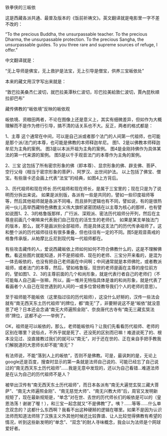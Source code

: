 铁拳侠的三皈依

这是西藏各派共通、最普及版本的《饭前祈祷文》。英文翻译就是电影里一字不差不改的：

“To the precious Buddha, the unsurpassable teacher. To the precious Dharma, the unsurpassable protection. To the precious Sangha, the unsurpassable guides. To you three rare and supreme sources of refuge, I offer.”

中文翻译就是：

“无上导师是佛宝，无上救护是法宝，无上引导是僧宝，供养三宝皈依处”

本来的藏文用汉字写出来就是：

“敦巴拉美桑杰仁波切，就巴拉美潭秋仁波切，珍巴拉美給敦仁波切，賈內昆秋順拉卻巴布”


藏传佛教的“皈依境”反映的皈依观

皈依境、资粮田两者，不论在图像上还是意义上，其实有细微差异，但如作为大概理解而不是作为修行引导，搞不清的话关系也不大。反正，两者的格式都是：

1、主尊
这个通常在中间，可以是自己派或者那个法门的人间第一代祖师，也可能是那个派/法门的本尊，也可能是佛教的本师释迦牟尼。
图1、2是以佛教本师释迦牟尼为主角的案例。
图3是以本派开祖为主角的案例。
图4是金刚持佛作为具体某法的第一代来源的案例。
图5是以千手观音法门的本尊作为主角的案例。

2、三宝
这包括了所有密宗形象的佛（即本尊）、显宗形象的佛、辟支佛、菩萨、空行父母（相当于密宗形象的菩萨）、阿罗汉、出世间护法。
以上包括了佛宝、僧宝。有些唐卡还会画上代表“法宝”的经典，如图4上方背后。

3、历代祖师和现在师长
历代祖师和现在师长，是属于三宝里的；现在只是为了说明而分拆出来说。
如果是派别版，各派有一些是共同的，譬如一些印度祖师等等，然后其他祖师就是各派不同咯，而且排列逻辑也有不同，譬如说，有的是很热闹一伙儿高举西藏特色佛教主义伟大旗帜紧密团结在以主尊为核心的那样，也有譬如说图1、2、3的格鲁版那样，广行派、深观派、密法历代祖师分开列，然后在主尊座前画几个喇嘛来代表我们自己现在的活生生的老师们。
如果是某支单独法门的版本，那么，就不是画派别全部祖师，而是具体这支法门的历代传承祖师了。这和整个派的历代祖师往往有很多重叠，但也往往有一定的不同。图5是观音斋戒的格鲁传承版，从帕摩比丘尼到现代每一代祖师都在。

有些攻击藏传的人，爱说西藏皈依上师如何如何不符合佛教什么的，这是不理解佛教。看这些图片就能知道，并不是把祖师、现在的老师、三宝分开来看的，是混为一体去皈依的，也没有把自己老师画在中间啊；中间通常就是本师佛陀，或者教派祖师，或者法门的本尊，然后，譬如格鲁版，现世的老师是画在主尊的座位前方的，譬如图1、2、3的主尊前面的几个和尚形象，就是代表行者自己的老师们（不可能每人自己画一张嘛，所以，画一堆并无特指具体是谁的和尚形象，就是代表了看画者个人自己在现世遇到的人间的一或多位曾经教导我们个人的老师的意思）。

至于祖师能不能皈依（这里指过往的历代祖师），这没什么好掰的，汉传一些法会就有“南无西天东土历代祖师”的牌位，都“南无”了，非要掰说这不是“皈依”就没意思了吧？日本还会念诵“南无大师遍照金刚”、奈良唐代古寺有“南无三藏玄奘法师”牌位，这都不必一一举例了。

OK，祖师是可以皈依的，那么，老师能皈依吗？让我们先看看历代祖师、老师的区别在哪里？说俗点，不外乎就是死了、还没死的区别而已嘛！难道说死了的、根本没见过、没直接教过我们的就可以“南无”，对于还在世的、正在亲自手把手教我们解脱道的大恩师长却不能“南无”？

有法师说，不能“落到人上的皈依”，否则不是佛教。可是，最讽刺的是，无论上google还是百度，搜查时显示的第一条就是法师自己说的、可能已经忘了自己说过的“南无西天东土历代祖师”……我是无意中发现的，还以为自己看错…难道法师是在认为自己的历代祖师不是人？

被举出汉传有“南无西天东土历代祖师”，而日本各派有“南无大遍觉玄奘三藏大菩萨”、“南无大师遍照金刚”、“南无慈觉大师”、“南无兴教大师”后，周官又发明新规矩了，现在最新规矩是，“单念”对在世、去世的历代师长们的皈依是可以的（皇恩浩荡！谢谢了喔！），和三宝一起念就又“不是佛教”了。咦？……等等……什么单念双念的？这都什么东西啊？我看不出这种硬掰的逻辑在哪里。如果不是因为认识法师而知道法师除了汉族主义外其他时候还比较靠谱、让人比较觉得佛教有希望的情况，听到这些新发明的“单念”、“双念”的耐人寻味概念，我会以为法师是个网球爱好者。


